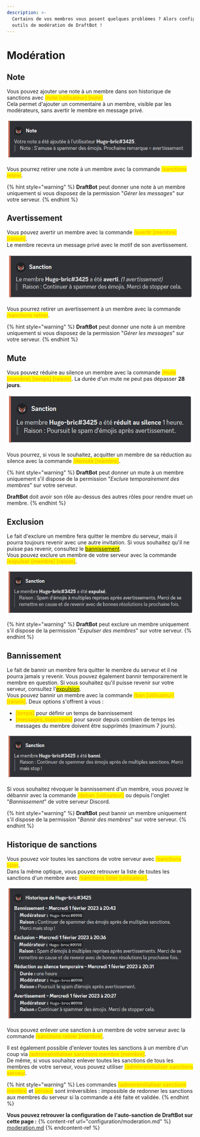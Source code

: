 ```yaml
---
description: >-
  Certains de vos membres vous posent quelques problèmes ? Alors configurez les
  outils de modération de DraftBot !
---
```


# Modération

## Note

Vous pouvez ajouter une note à un membre dans son historique de sanctions avec <mark style="color:orange;">/note \[utilisateur] \[note]</mark>\
Cela permet d'ajouter un commentaire à un membre, visible par les modérateurs, sans avertir le membre en message privé.

![Note donnée à un membre](../.gitbook/assets/moderation/note.png)

Vous pourrez retirer une note à un membre avec la commande <mark style="color:orange;">/sanctions retirer</mark>.

{% hint style="warning" %}
**DraftBot** peut donner une note à un membre uniquement si vous disposez de la permission "_Gérer les messages_" sur votre serveur.
{% endhint %}

## Avertissement

Vous pouvez avertir un membre avec la commande <mark style="color:orange;">/avertir \[membre] \[raison]</mark>.\
Le membre recevra un message privé avec le motif de son avertissement.

![Avertissement donné à un membre](../.gitbook/assets/moderation/warn.png)

Vous pourrez retirer un avertissement à un membre avec la commande <mark style="color:orange;">/sanctions retirer</mark>.

{% hint style="warning" %}
**DraftBot** peut donner une note à un membre uniquement si vous disposez de la permission "_Gérer les messages_" sur votre serveur.
{% endhint %}

## Mute

Vous pouvez réduire au silence un membre avec la commande <mark style="color:orange;">/mute \[membre] \[temps] \[raison]</mark>. La durée d'un mute ne peut pas dépasser **28 jours**.

![Rendre muet un membre](../.gitbook/assets/moderation/mute.png)

Vous pourrez, si vous le souhaitez, acquitter un membre de sa réduction au silence avec la commande <mark style="color:orange;">/demute \[membre]</mark>.

{% hint style="warning" %}
**DraftBot** peut donner un mute à un membre uniquement s'il dispose de la permission "_Exclure temporairement des membres_" sur votre serveur.

**DraftBot** doit avoir son rôle au-dessus des autres rôles pour rendre muet un membre.
{% endhint %}

## Exclusion

Le fait d'exclure un membre fera quitter le membre du serveur, mais il pourra toujours revenir avec une autre invitation. Si vous souhaitez qu'il ne puisse pas revenir, consultez le <mark style="color:orange;">[bannissement](moderation.md#bannissement)</mark>.\
Vous pouvez exclure un membre de votre serveur avec la commande <mark style="color:orange;">/expulser \[membre] \[raison]</mark>.

![Exclusion d'un membre](../.gitbook/assets/moderation/kick.png)

{% hint style="warning" %}
**DraftBot** peut exclure un membre uniquement s'il dispose de la permission "_Expulser des membres_" sur votre serveur.
{% endhint %}

## Bannissement

Le fait de bannir un membre fera quitter le membre du serveur et il ne pourra jamais y revenir. Vous pouvez également bannir temporairement le membre en question. Si vous souhaitez qu'il puisse revenir sur votre serveur, consultez l'<mark style="color:orange;">[expulsion](moderation.md#exclusion)</mark>.\
Vous pouvez bannir un membre avec la commande <mark style="color:orange;">/ban \[utilisateur] \[raison]</mark>. Deux options s'offrent à vous :

* <mark style="color:orange;">\[temps]</mark> pour définir un temps de bannissement
* <mark style="color:orange;">\[messages\_supprimés]</mark> pour savoir depuis combien de temps les messages du membre doivent être supprimés (maximum 7 jours).

![Bannissement d'un utilisateur](../.gitbook/assets/moderation/ban.png)

Si vous souhaitez révoquer le bannissement d'un membre, vous pouvez le débannir avec la commande <mark style="color:orange;">/deban \[utilisateur]</mark> ou depuis l'onglet "_Bannissement_" de votre serveur Discord.

{% hint style="warning" %}
**DraftBot** peut bannir un membre uniquement s'il dispose de la permission "_Bannir des membres_" sur votre serveur.
{% endhint %}

## Historique de sanctions
Vous pouvez voir toutes les sanctions de votre serveur avec <mark style="color:orange;">/sanctions lister</mark>.\
Dans la même optique, vous pouvez retrouver la liste de toutes les sanctions d'un membre avec <mark style="color:orange;">/sanctions lister \[utilisateur]</mark>.

![Historique de sanctions d'un membre](../.gitbook/assets/moderation/history.png)

Vous pouvez enlever une sanction à un membre de votre serveur avec la commande <mark style="color:orange;">/sanctions retirer \[membre]</mark>.

Il est également possible d'enlever toutes les sanctions à un membre d'un coup via <mark style="color:orange;">/adminreinitialiser sanctions membre \[membre]</mark>.\
De même, si vous souhaitez enlever toutes les sanctions de tous les membres de votre serveur, vous pouvez utiliser <mark style="color:orange;">/adminreinitialiser sanctions serveur</mark>.

{% hint style="warning" %}
Les commandes <mark style="color:orange;">/adminreinitialiser sanctions membre</mark> et <mark style="color:orange;">serveur</mark> sont irréversibles : impossible de redonner les sanctions aux membres du serveur si la commande a été faite et validée.
{% endhint %}

**Vous pouvez retrouver la configuration de l'auto-sanction de DraftBot sur cette page :**
{% content-ref url="configuration/moderation.md" %}
[moderation.md](configuration/moderation.md)
{% endcontent-ref %}